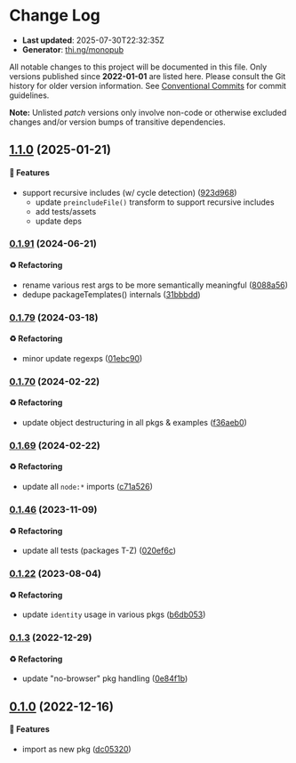 # Change Log

- **Last updated**: 2025-07-30T22:32:35Z
- **Generator**: [thi.ng/monopub](https://thi.ng/monopub)

All notable changes to this project will be documented in this file.
Only versions published since **2022-01-01** are listed here.
Please consult the Git history for older version information.
See [Conventional Commits](https://conventionalcommits.org/) for commit guidelines.

**Note:** Unlisted _patch_ versions only involve non-code or otherwise excluded changes
and/or version bumps of transitive dependencies.

## [1.1.0](https://github.com/thi-ng/umbrella/tree/@thi.ng/transclude@1.1.0) (2025-01-21)

#### 🚀 Features

- support recursive includes (w/ cycle detection) ([923d968](https://github.com/thi-ng/umbrella/commit/923d968))
  - update `preincludeFile()` transform to support recursive includes
  - add tests/assets
  - update deps

### [0.1.91](https://github.com/thi-ng/umbrella/tree/@thi.ng/transclude@0.1.91) (2024-06-21)

#### ♻️ Refactoring

- rename various rest args to be more semantically meaningful ([8088a56](https://github.com/thi-ng/umbrella/commit/8088a56))
- dedupe packageTemplates() internals ([31bbbdd](https://github.com/thi-ng/umbrella/commit/31bbbdd))

### [0.1.79](https://github.com/thi-ng/umbrella/tree/@thi.ng/transclude@0.1.79) (2024-03-18)

#### ♻️ Refactoring

- minor update regexps ([01ebc90](https://github.com/thi-ng/umbrella/commit/01ebc90))

### [0.1.70](https://github.com/thi-ng/umbrella/tree/@thi.ng/transclude@0.1.70) (2024-02-22)

#### ♻️ Refactoring

- update object destructuring in all pkgs & examples ([f36aeb0](https://github.com/thi-ng/umbrella/commit/f36aeb0))

### [0.1.69](https://github.com/thi-ng/umbrella/tree/@thi.ng/transclude@0.1.69) (2024-02-22)

#### ♻️ Refactoring

- update all `node:*` imports ([c71a526](https://github.com/thi-ng/umbrella/commit/c71a526))

### [0.1.46](https://github.com/thi-ng/umbrella/tree/@thi.ng/transclude@0.1.46) (2023-11-09)

#### ♻️ Refactoring

- update all tests (packages T-Z) ([020ef6c](https://github.com/thi-ng/umbrella/commit/020ef6c))

### [0.1.22](https://github.com/thi-ng/umbrella/tree/@thi.ng/transclude@0.1.22) (2023-08-04)

#### ♻️ Refactoring

- update `identity` usage in various pkgs ([b6db053](https://github.com/thi-ng/umbrella/commit/b6db053))

### [0.1.3](https://github.com/thi-ng/umbrella/tree/@thi.ng/transclude@0.1.3) (2022-12-29)

#### ♻️ Refactoring

- update "no-browser" pkg handling ([0e84f1b](https://github.com/thi-ng/umbrella/commit/0e84f1b))

## [0.1.0](https://github.com/thi-ng/umbrella/tree/@thi.ng/transclude@0.1.0) (2022-12-16)

#### 🚀 Features

- import as new pkg ([dc05320](https://github.com/thi-ng/umbrella/commit/dc05320))
